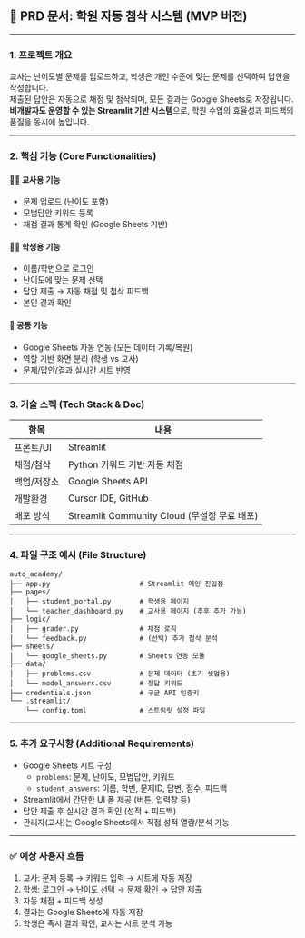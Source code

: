 ## 📘 PRD 문서: 학원 자동 첨삭 시스템 (MVP 버전)

---

### 1. 프로젝트 개요

교사는 난이도별 문제를 업로드하고, 학생은 개인 수준에 맞는 문제를 선택하여 답안을 작성합니다.  
제출된 답안은 자동으로 채점 및 첨삭되며, 모든 결과는 Google Sheets로 저장됩니다.  
**비개발자도 운영할 수 있는 Streamlit 기반 시스템**으로, 학원 수업의 효율성과 피드백의 품질을 동시에 높입니다.

---

### 2. 핵심 기능 (Core Functionalities)

#### 🧑‍🏫 교사용 기능
- 문제 업로드 (난이도 포함)
- 모범답안 키워드 등록
- 채점 결과 통계 확인 (Google Sheets 기반)

#### 🧑‍🎓 학생용 기능
- 이름/학번으로 로그인
- 난이도에 맞는 문제 선택
- 답안 제출 → 자동 채점 및 첨삭 피드백
- 본인 결과 확인

#### 🔄 공통 기능
- Google Sheets 자동 연동 (모든 데이터 기록/복원)
- 역할 기반 화면 분리 (학생 vs 교사)
- 문제/답안/결과 실시간 시트 반영

---

### 3. 기술 스펙 (Tech Stack & Doc)

| 항목 | 내용 |
|------|------|
| 프론트/UI | Streamlit |
| 채점/첨삭 | Python 키워드 기반 자동 채점 |
| 백업/저장소 | Google Sheets API |
| 개발환경 | Cursor IDE, GitHub |
| 배포 방식 | Streamlit Community Cloud (무설정 무료 배포) |

---

### 4. 파일 구조 예시 (File Structure)

```
auto_academy/
├── app.py                      # Streamlit 메인 진입점
├── pages/
│   ├── student_portal.py       # 학생용 페이지
│   └── teacher_dashboard.py    # 교사용 페이지 (추후 추가 가능)
├── logic/
│   ├── grader.py               # 채점 로직
│   └── feedback.py             # (선택) 추가 첨삭 분석
├── sheets/
│   └── google_sheets.py        # Sheets 연동 모듈
├── data/
│   ├── problems.csv            # 문제 데이터 (초기 셋업용)
│   └── model_answers.csv       # 정답 키워드
├── credentials.json            # 구글 API 인증키
└── .streamlit/
    └── config.toml             # 스트림릿 설정 파일
```

---

### 5. 추가 요구사항 (Additional Requirements)

- Google Sheets 시트 구성  
  - `problems`: 문제, 난이도, 모범답안, 키워드  
  - `student_answers`: 이름, 학번, 문제ID, 답변, 점수, 피드백  
- Streamlit에서 간단한 UI 폼 제공 (버튼, 입력창 등)
- 답안 제출 후 실시간 결과 확인 (성적 + 피드백)
- 관리자(교사)는 Google Sheets에서 직접 성적 열람/분석 가능

---

### ✅ 예상 사용자 흐름

1. 교사: 문제 등록 → 키워드 입력 → 시트에 자동 저장  
2. 학생: 로그인 → 난이도 선택 → 문제 확인 → 답안 제출  
3. 자동 채점 + 피드백 생성  
4. 결과는 Google Sheets에 자동 저장  
5. 학생은 즉시 결과 확인, 교사는 시트 분석 가능
